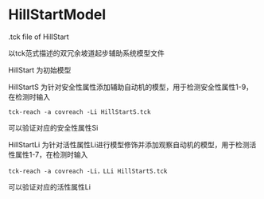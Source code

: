 # HillStartModel
.tck file of HillStart

以tck范式描述的双冗余坡道起步辅助系统模型文件

HillStart 为初始模型

HillStartS 为针对安全性属性添加辅助自动机的模型，用于检测安全性属性1-9，在检测时输入 

`tck-reach -a covreach -Li HillStartS.tck `

可以验证对应的安全性属性Si


HillStartLi 为针对活性属性Li进行模型修饰并添加观察自动机的模型，用于检测活性属性1-7，在检测时输入 

`tck-reach -a covreach -Li，LLi HillStartS.tck`

可以验证对应的活性属性Li
